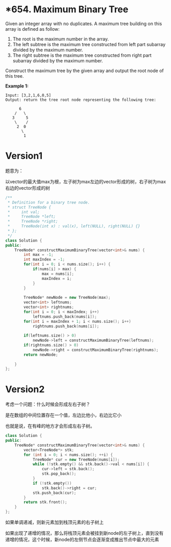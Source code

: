 # *654. Maximum Binary Tree

Given an integer array with no duplicates. A maximum tree building on this array is defined as follow:

1. The root is the maximum number in the array.
2. The left subtree is the maximum tree constructed from left part subarray divided by the maximum number.
3. The right subtree is the maximum tree constructed from right part subarray divided by the maximum number.

Construct the maximum tree by the given array and output the root node of this tree.

**Example 1:**

```
Input: [3,2,1,6,0,5]
Output: return the tree root node representing the following tree:

      6
    /   \
   3     5
    \    / 
     2  0   
       \
        1
```

# Version1

题意为：

以vector的最大值max为根，左子树为max左边的vector形成的树，右子树为max右边的vector形成的树

```cpp
/**
 * Definition for a binary tree node.
 * struct TreeNode {
 *     int val;
 *     TreeNode *left;
 *     TreeNode *right;
 *     TreeNode(int x) : val(x), left(NULL), right(NULL) {}
 * };
 */
class Solution {
public:
    TreeNode* constructMaximumBinaryTree(vector<int>& nums) {
        int max = -1;
        int maxIndex = -1;
        for(int i = 0; i < nums.size(); i++) {
            if(nums[i] > max) {
                max = nums[i];
                maxIndex = i;
            }
        }
        
        TreeNode* newNode = new TreeNode(max);
        vector<int> leftnums;
        vector<int> rightnums;
        for(int i = 0; i < maxIndex; i++)
            leftnums.push_back(nums[i]);
        for(int i = maxIndex + 1; i < nums.size(); i++)
            rightnums.push_back(nums[i]);
      
        if(leftnums.size() > 0)
            newNode->left = constructMaximumBinaryTree(leftnums);
        if(rightnums.size() > 0)
            newNode->right = constructMaximumBinaryTree(rightnums);
        return newNode;
        
    }
};
```

# Version2

考虑一个问题：什么时候会形成左右子树？

是在数组的中间位置存在一个值，左边比他小，右边比它小

也就是说，在有峰的地方才会形成左右子树。

```cpp
class Solution {
public:
    TreeNode* constructMaximumBinaryTree(vector<int>& nums) {
        vector<TreeNode*> stk;
        for (int i = 0; i < nums.size(); ++i) {
            TreeNode* cur = new TreeNode(nums[i]);
            while (!stk.empty() && stk.back()->val < nums[i]) {
                cur->left = stk.back();
                stk.pop_back();
            }
            if (!stk.empty())
                stk.back()->right = cur;
            stk.push_back(cur);
        }
        return stk.front();
    }
};
```

如果单调递减，则新元素加到栈顶元素的右子树上

如果出现了递增的情况，那么将栈顶元素会被挂到新node的左子树上，直到没有递增的情况，这个时候，新node的左侧节点会逐渐变成推出节点中最大的元素